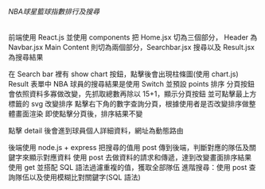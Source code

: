 <h6>NBA球星籃球指數排行及搜尋</h6>
前端使用 React.js 並使用 components 把 Home.jsx 切為三個部分，
Header 為 Navbar.jsx
Main Content 則切為兩個部分，Searchbar.jsx 搜尋以及 Result.jsx 為搜尋結果

在 Search bar 裡有 show chart 按鈕，點擊後會出現柱條圖(使用 chart.js)
Result 表單中 NBA 球員的搜尋結果是使用 Switch 並預設 points 排序
分頁按鈕會依照資料多寡做改變，先抓取總數再除以 15+1，顯示分頁按鈕
並可點擊最上方<th>標籤的 svg 改變排序
點擊右下角的數字查詢分頁，根據使用者是否改變排序做整體畫面渲染
即使點擊分頁後，排序結果不變

點擊 detail 後會進到球員個人詳細資料，網址為動態路由

後端使用 node.js + express
把搜尋的值用 post 傳到後端，判斷對應的隊伍及關鍵字來顯示對應資料
使用 post 去做資料的請求和傳遞，達到改變畫面排序結果
使用 get 並搭配 SQL 語法過濾重複的值，獲取全部隊伍
進階搜尋：使用 post 查詢隊伍以及使用模糊比對關鍵字(SQL 語法)
  
